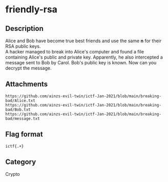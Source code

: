 # friendly-rsa

## Description

Alice and Bob have become true best friends and use the same **n** for their RSA public keys.  
A hacker managed to break into Alice's computer and found a file containing Alice's public and private key. Apparently, he also intercepted a message sent to Bob by Carol. Bob's public key is known. Now can you decrypt the message.

## Attachments
 
`https://github.com/ainzs-evil-twin/ictf-Jan-2021/blob/main/breaking-bad/Alice.txt`  
`https://github.com/ainzs-evil-twin/ictf-Jan-2021/blob/main/breaking-bad/Bob.txt`  
`https://github.com/ainzs-evil-twin/ictf-Jan-2021/blob/main/breaking-bad/message.txt`  

## Flag format

`ictf{.+}`

## Category

Crypto
